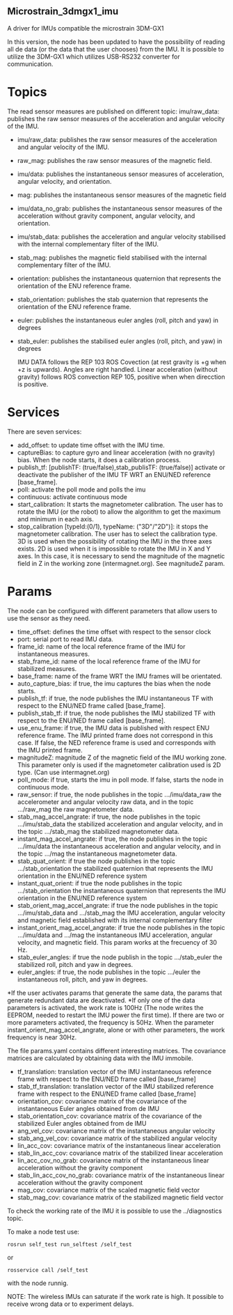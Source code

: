 ## Microstrain_3dmgx1_imu
A driver for IMUs compatible the microstrain 3DM-GX1

In this version, the node has been updated to have the possibility of reading all de data (or the data that the user chooses)
from the IMU.
It is possible to utilize the 3DM-GX1 which utilizes USB-RS232 converter for communication.

# Topics
The read sensor measures are published on different topic:
imu/raw_data: publishes the raw sensor measures of the acceleration and angular velocity of the IMU.
- imu/raw_data: publishes the raw sensor measures of the acceleration and angular velocity of the IMU.
- raw_mag: publishes the raw sensor measures of the magnetic field.
- imu/data: publishes the instantaneous sensor measures of acceleration, angular velocity, and orientation.
- mag: publishes the instantaneous sensor measures of the magnetic field
- imu/data_no_grab: publishes the instantaneous sensor measures of the acceleration without gravity component, angular velocity, and orientation.
- imu/stab_data: publishes the acceleration and angular velocity stabilised with the internal complementary filter of the IMU.
- stab_mag: publishes the magnetic field stabilised with the internal complementary filter of the IMU.
- orientation: publishes the instantaneous quaternion that represents the orientation of the ENU reference frame.
- stab_orientation: publishes the stab quaternion that represents the orientation of the ENU reference frame.
- euler: publishes the instantaneous euler angles (roll, pitch and yaw) in degrees
- stab_euler: publishes the stabilised euler angles (roll, pitch, and yaw) in degrees
    
    IMU DATA follows the REP 103 ROS Covection (at rest gravity is +g when +z is upwards). Angles are right handled.
    Linear acceleration (without gravity) follows ROS convection REP 105, positive when when direcction is positive.

# Services
There are seven services:
- add_offset: to update time offset with the IMU time.
- captureBias: to capture gyro and linear acceleration (with no gravity) bias. When the node starts, it does a calibration process.
- publish_tf: [publishTF: (true/false),stab_publisTF: (true/false)] activate or deactivate the publisher of the IMU TF WRT an ENU/NED reference [base_frame].
- poll: activate the poll mode and polls the imu
- continuous: activate continuous mode
- start_calibration: It starts the magnetometer calibration. The user has to rotate the IMU (or the robot) to allow the algorithm to get the maximum and minimum in each axis.
- stop_calibration [typeId:(0/1), typeName: ("3D"/"2D")]: it stops the magnetometer calibration. The user has to select the calibration type. 3D is used when the possibility of rotating the IMU in the three axes exists. 2D is used when it is impossible to rotate the IMU in X and Y axes. In this case, it is necessary to send the magnitude of the magnetic field in Z in the working zone (intermagnet.org). See magnitudeZ param. 

# Params
The node can be configured with different parameters that allow users to use the sensor as they need.
- time_offset: defines the time offset with respect to the sensor clock
- port: serial port to read IMU data. 
- frame_id: name of the local reference frame of the IMU for instantaneous measures.
- stab_frame_id: name of the local reference frame of the IMU for stabilized measures.
- base_frame: name of the frame WRT the IMU frames will be orientated.
- auto_capture_bias: if true, the imu captures the bias when the node starts.
- publish_tf: if true, the node publishes the IMU instantaneous TF with respect to the ENU/NED frame called [base_frame].
- publish_stab_tf: if true, the node publishes the IMU stabilized TF with respect to the ENU/NED frame called [base_frame].
- use_enu_frame: if true, the IMU data is published with respect ENU reference frame. The IMU printed frame does not correspond in this case. If false, the NED reference frame is used and corresponds with the IMU printed frame.
- magnitudeZ: magnitude Z of the magnetic field of the IMU working zone. This parameter only is used if the magnetometer calibration used is 2D type. (Can use intermagnet.org)  
- poll_mode: if true, starts the imu in poll mode. If false, starts the node in continuous mode.
- raw_sensor: if true, the node publishes in the topic .../imu/data_raw the accelerometer and angular velocity raw data, and in the topic .../raw_mag the raw magnetometer data. 
- stab_mag_accel_angrate: if true, the node publishes in the topic .../imu/stab_data the stabilized acceleration and angular velocity, and in the topic .../stab_mag the stabilized magnetometer data.
- instant_mag_accel_angrate: if true, the node publishes in the topic .../imu/data the instantaneous acceleration and angular velocity, and in the topic .../mag the instantaneous magnetometer data.
- stab_quat_orient: if true the node publishes in the topic .../stab_orientation the stabilized quaternion that represents the IMU orientation in the ENU/NED reference system
- instant_quat_orient: if true the node publishes in the topic .../stab_orientation the instantaneous quaternion that represents the IMU orientation in the ENU/NED reference system
- stab_orient_mag_accel_angrate: if true the node publishes in the topic .../imu/stab_data and .../stab_mag the IMU acceleration, angular velocity and magnetic field established with its internal complementary filter
- instant_orient_mag_accel_angrate: if true the node publishes in the topic .../imu/data and .../mag the instantaneous IMU acceleration, angular velocity, and magnetic field. This param works at the frecuency of 30 Hz. 
- stab_euler_angles: if true the node publish in the topic .../stab_euler the stabilized roll, pitch and yaw in degrees. 
- euler_angles: if true, the node publishes in the topic .../euler the instantaneous roll, pitch, and yaw in degrees.

*If the user activates params that generate the same data, the params that generate redundant data are deactivated.
*If only one of the data parameters is activated, the work rate is 100Hz (The node writes the EEPROM, needed to restart the IMU power the first time). If there are two or more parameters activated, the frequency is 50Hz. When the parameter instant_orient_mag_accel_angrate, alone or with other parameters, the work frequency is near 30Hz.

The file params.yaml contains different interesting matrices. The covariance matrices are calculated by obtaining data with the IMU immobile.
- tf_translation: translation vector of the IMU instantaneous reference frame with respect to the ENU/NED frame called [base_frame]
- stab_tf_translation: translation vector of the IMU stabilized reference frame with respect to the ENU/NED frame called [base_frame]
- orientation_cov: covariance matrix of the covariance of the instantaneous Euler angles obtained from de IMU
- stab_orientation_cov: covariance matrix of the covariance of the stabilized Euler angles obtained from de IMU
- ang_vel_cov: covariance matrix of the instantaneous angular velocity
- stab_ang_vel_cov: covariance matrix of the stabilized angular velocity
- lin_acc_cov: covariance matrix of the instantaneous linear acceleration
- stab_lin_acc_cov: covariance matrix of the stabilized linear acceleration
- lin_acc_cov_no_grab: covariance matrix of the instantaneous linear acceleration without the gravity component
- stab_lin_acc_cov_no_grab: covariance matrix of the instantaneous linear acceleration without the gravity component
- mag_cov: covariance matrix of the scaled magnetic field vector
- stab_mag_cov: covariance matrix of the stabilized magnetic field vector

To check the working rate of the IMU it is possible to use the ../diagnostics topic. 

To make a node test use: 

`rosrun self_test run_selftest /self_test`

or 

`rosservice call /self_test`

with the node runnig. 

NOTE: The wireless IMUs can saturate if the work rate is high. It possible to receive wrong data or to experiment delays. 

